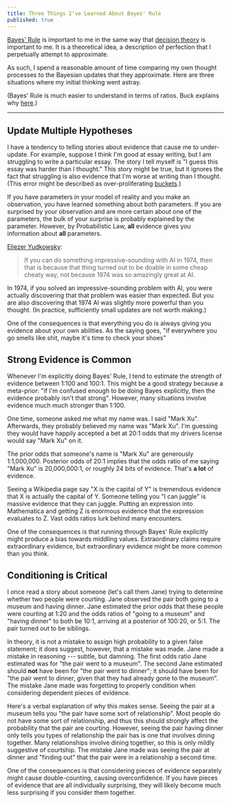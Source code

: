 ```yaml
---
title: Three Things I've Learned About Bayes' Rule
published: true
---
```


[Bayes' Rule](https://arbital.com/p/bayes_rule/) is important to me in the same way that [decision theory](https://plato.stanford.edu/entries/decision-theory/) is important to me. It is a theoretical idea, a description of perfection that I perpetually attempt to approximate.

As such, I spend a reasonable amount of time comparing my own thought processes to the Bayesian updates that they approximate. Here are three situations where my initial thinking went astray.

(Bayes' Rule is much easier to understand in terms of ratios. Buck explains why [here](http://shlegeris.com/2019/12/01/bayes).)

***

## Update Multiple Hypotheses

I have a tendency to telling stories about evidence that cause me to under-update. For example, suppose I think I'm good at essay writing, but I am struggling to write a particular essay. The story I tell myself is "I guess this essay was harder than I thought." This story might be true, but it ignores the fact that struggling is also evidence that I'm worse at writing than I thought. (This error might be described as over-proliferating [buckets](https://www.lesswrong.com/posts/EEv9JeuY5xfuDDSgF/flinching-away-from-truth-is-often-about-protecting-the).)

If you have parameters in your model of reality and you make an observation, you have learned something about both parameters. If you are surprised by your observation and are more certain about one of the parameters, the bulk of your surprise is probably explained by the parameter. However, by Probabilistic Law, __all__ evidence gives you information about __all__ parameters. 

[Eliezer Yudkowsky](https://www.lesswrong.com/posts/BEtzRE2M5m9YEAQpX/there-s-no-fire-alarm-for-artificial-general-intelligence):

>  If you can do something impressive-sounding with AI in 1974, then that is because that thing turned out to be doable in some cheap cheaty way, not because 1974 was so amazingly great at AI.

In 1974, if you solved an impressive-sounding problem with AI, you were actually discovering that that problem was easier than expected. But you are also discovering that 1974 AI was slightly more powerful than you thought. (In practice, sufficiently small updates are not worth making.)

One of the consequences is that everything you do is always giving you evidence about your own abilities. As the saying goes, "if everywhere you go smells like shit, maybe it's time to check your shoes"

## Strong Evidence is Common

Whenever I'm explicitly doing Bayes' Rule, I tend to estimate the strength of evidence between 1:100 and 100:1. This might be a good strategy because a meta-prior: "if I'm confused enough to be doing Bayes explicitly, then the evidence probably isn't that strong". However, many situations involve evidence much much stronger than 1:100. 

One time, someone asked me what my name was. I said "Mark Xu". Afterwards, they probably believed my name was "Mark Xu". I'm guessing they would have happily accepted a bet at 20:1 odds that my drivers license would say "Mark Xu" on it.

The prior odds that someone's name is "Mark Xu" are generously 1:1,000,000. Posterior odds of 20:1 implies that the odds ratio of me saying "Mark Xu" is 20,000,000:1, or roughly 24 bits of evidence. That's __a lot__ of evidence.

Seeing a Wikipedia page say "X is the capital of Y" is tremendous evidence that X is actually the capital of Y. Someone telling you "I can juggle" is massive evidence that they can juggle. Putting an expression into Mathematica and getting Z is enormous evidence that the expression evaluates to Z. Vast odds ratios lurk behind many encounters.

One of the consequences is that running through Bayes' Rule explicitly might produce a bias towards middling values. Extraordinary claims require extraordinary evidence, but extraordinary evidence might be more common than you think.

## Conditioning is Critical

I once read a story about someone (let's call them Jane) trying to determine whether two people were courting. Jane observed the pair both going to a museum and having dinner. Jane estimated the prior odds that these people were courting at 1:20 and the odds ratios of "going to a museum" and "having dinner" to both be 10:1, arriving at a posterior of 100:20, or 5:1. The pair turned out to be siblings.

In theory, it is not a mistake to assign high probability to a given false statement; it does suggest, however, that a mistake was made. Jane made a mistake in reasoning --- subtle, but damning. The first odds ratio Jane estimated was for "the pair went to a museum". The second Jane estimated should __not__ have been for "the pair went to dinner"; it should have been for "the pair went to dinner, given that they had already gone to the museum". The mistake Jane made was forgetting to properly condition when considering dependent pieces of evidence.

Here's a verbal explanation of why this makes sense. Seeing the pair at a museum tells you "the pair have some sort of relationship". Most people do not have some sort of relationship, and thus this should strongly affect the probability that the pair are courting. However, seeing the pair having dinner only tells you types of relationship the pair has is one that involves dining together. Many relationships involve dining together, so this is only mildly suggestive of courtship. The mistake Jane made was seeing the pair at dinner and "finding out" that the pair were in a relationship a second time.

One of the consequences is that considering pieces of evidence separately might cause double-counting, causing overconfidence. If you have pieces of evidence that are all individually surprising, they will likely become much less surprising if you consider them together.
